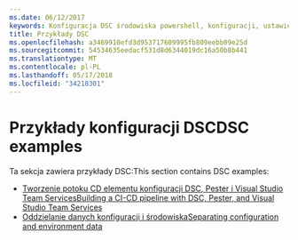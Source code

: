 ```yaml
---
ms.date: 06/12/2017
keywords: Konfiguracja DSC środowiska powershell, konfiguracji, ustawienia
title: Przykłady DSC
ms.openlocfilehash: a3469910efd3d953717609995fb809eebb09e25d
ms.sourcegitcommit: 54534635eedacf531d8d6344019dc16a50b8b441
ms.translationtype: MT
ms.contentlocale: pl-PL
ms.lasthandoff: 05/17/2018
ms.locfileid: "34218301"
---
```

# <a name="dsc-examples"></a><span data-ttu-id="dea66-103">Przykłady konfiguracji DSC</span><span class="sxs-lookup"><span data-stu-id="dea66-103">DSC examples</span></span>

<span data-ttu-id="dea66-104">Ta sekcja zawiera przykłady DSC:</span><span class="sxs-lookup"><span data-stu-id="dea66-104">This section contains DSC examples:</span></span>

- [<span data-ttu-id="dea66-105">Tworzenie potoku CD elementu konfiguracji DSC, Pester i Visual Studio Team Services</span><span class="sxs-lookup"><span data-stu-id="dea66-105">Building a CI-CD pipeline with DSC, Pester, and Visual Studio Team Services</span></span>](dscCiCd.md)
- [<span data-ttu-id="dea66-106">Oddzielanie danych konfiguracji i środowiska</span><span class="sxs-lookup"><span data-stu-id="dea66-106">Separating configuration and environment data</span></span>](separatingEnvData.md)